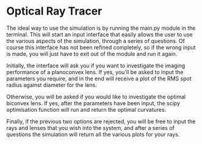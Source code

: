 # Optical Ray Tracer

The ideal way to use the simulation is by running the main.py module in the terminal. This will start an input interface that easily allows the user to use the various aspects of the simulation, through a series of questions. Of course this interface has not been refined completely, so if the wrong input is made, you will just have to exit out of the module and run it again.

Initially, the interface will ask you if you want to investigate the imaging performance of a planoconvex lens. If yes, you'll be asked to input the parameters you require, and in the end will receive a plot of the RMS spot radius against diameter for the lens.

Otherwise, you will be asked if you would like to investigate the optimal biconvex lens. If yes, after the parameters have been input, the scipy optimisation function will run and return the optimal curvatures.

Finally, if the previous two options are rejected, you will be free to input the rays and lenses that you wish into the system, and after a series of questions the simulation will return all the various plots for your rays.
